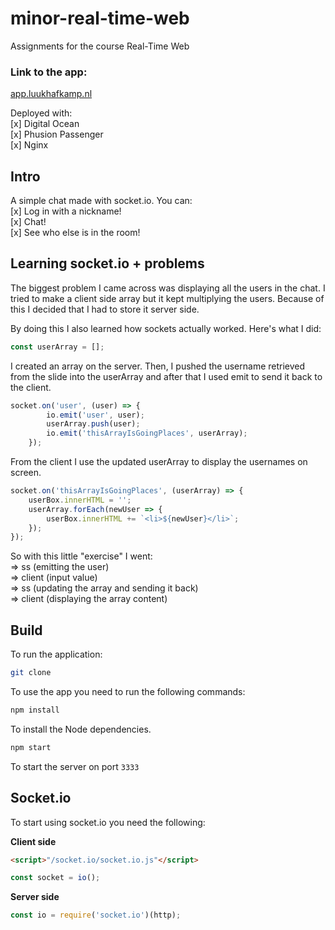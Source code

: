 # minor-real-time-web
Assignments for the course Real-Time Web

### Link to the app:
<a href="app.luukhafkamp.nl">app.luukhafkamp.nl</a>

Deployed with:  
  [x] Digital Ocean  
  [x] Phusion Passenger  
  [x] Nginx

## Intro
A simple chat made with socket.io. You can:  
  [x] Log in with a nickname!  
  [x] Chat!  
  [x] See who else is in the room!

## Learning socket.io + problems
The biggest problem I came across was displaying all the users in the chat. I tried to make a client side array but it kept multiplying the users. Because of this I decided that I had to store it server side.

By doing this I also learned how sockets actually worked. Here's what I did:

```js
const userArray = [];
```  
I created an array on the server. Then, I pushed the username retrieved from the slide into the userArray and after that I used emit to send it back to the client.

```js
socket.on('user', (user) => {
		io.emit('user', user);
		userArray.push(user);
		io.emit('thisArrayIsGoingPlaces', userArray);
	});
```  

From the client I use the updated userArray to display the usernames on screen.

```js
socket.on('thisArrayIsGoingPlaces', (userArray) => {
	userBox.innerHTML = '';
	userArray.forEach(newUser => {
		userBox.innerHTML += `<li>${newUser}</li>`;
	});
});
```  

So with this little "exercise" I went:  
=> ss (emitting the user)  
=> client (input value)  
=> ss (updating the array and sending it back)  
=> client (displaying the array content)


## Build
To run the application:
```bash
git clone
```
  
To use the app you need to run the following commands:  
```bash
npm install
```
To install the Node dependencies.
```bash
npm start
```
To start the server on port `3333`  

## Socket.io

To start using socket.io you need the following:

__Client side__

```html
<script>"/socket.io/socket.io.js"</script>
```

```js
const socket = io();
```

__Server side__  
```js
const io = require('socket.io')(http);
```

